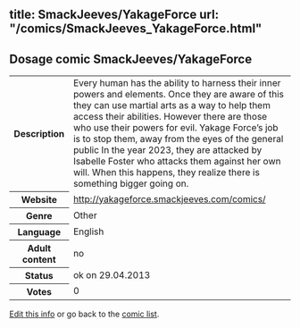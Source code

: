 title: SmackJeeves/YakageForce
url: "/comics/SmackJeeves_YakageForce.html"
---
Dosage comic SmackJeeves/YakageForce
-----------------------------------------

<p id="msg"></p>
<script type="text/javascript">
if (window.location.search === '?edit_info_mail=sent_ok') {
  var elem = document.getElementById("msg");
  elem.innerHTML = 'Edited information sucessfully sent.';
  elem.className = 'ok';
}
</script>
<table class="comicinfo">
<tr>
<th>Description</th><td>Every human has the ability to harness their inner powers and elements. Once they are aware of this they can use martial arts as a way to help them access their abilities. However there are those who use their powers for evil. Yakage Force’s job is to stop them, away from the eyes of the general public In the year 2023, they are attacked by Isabelle Foster who attacks them against her own will. When this happens, they realize there is something bigger going on.</td>
</tr>
<tr>
<th>Website</th><td><a href="http://yakageforce.smackjeeves.com/comics/">http://yakageforce.smackjeeves.com/comics/</a></td>
</tr>
<tr>
<th>Genre</th><td>Other</td>
</tr>
<tr>
<th>Language</th><td>English</td>
</tr>
<tr>
<th>Adult content</th><td>no</td>
</tr>
<tr>
<th>Status</th><td>ok on 29.04.2013</td>
</tr>
<tr>
<th>Votes</th><td>0</td>
</tr>
</table>

[Edit this info](SmackJeeves_YakageForce_edit.html) or go back to the [comic list](../comic-index.html).
